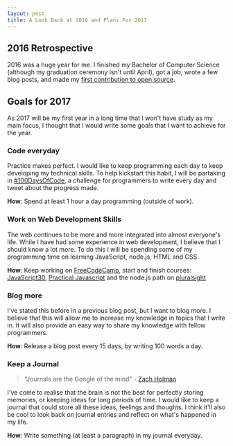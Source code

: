 ```yaml
---
layout: post
title: A Look Back at 2016 and Plans For 2017
---
```


## 2016 Retrospective
2016 was a huge year for me. I finished my Bachelor of Computer Science (although
my graduation ceremony isn't until April), got a job, wrote a few blog posts, and 
made my [first contribution to open source](https://github.com/EasyBatch/easybatch-framework/pull/258). 

## Goals for 2017
As 2017 will be my first year in a long time that I won't have study as my main
focus, I thought that I would write some goals that I want to achieve for the
year. 

### Code everyday
Practice makes perfect. I would like to keep programming each day to keep
developing my technical skills. To help kickstart this habit, I will be
partaking in
[#100DaysOfCode](https://medium.freecodecamp.com/start-2017-with-the-100daysofcode-improved-and-updated-18ce604b237b), a challenge for programmers to write every day and tweet about the progress made.


**How**: Spend at least 1 hour a day programming (outside of work). 

### Work on Web Development Skills
The web continues to be more and more integrated into almost everyone's life. While 
I have had some experience in web development, I believe that I should know a lot more. To 
do this I will be spending some of my programming time on learning 
JavaScript, node.js, HTML and CSS.

**How**: Keep working on [FreeCodeCamp](https://www.freecodecamp.com), start and finish courses:
[JavaScript30](https://javascript30.com/), [Practical
Javascript](https://watchandcode.com/p/practical-javascript) and the node.js
path on [pluralsight](https*://app.pluralsight.com/paths/skills/node-js)

### Blog more

I've stated this before in a previous blog post, but I want to blog more. I
believe that this will allow me to increase my knowledge in topics that I write
in. It will also provide an easy way to share my knowledge with fellow
programmers. 

**How**: Release a blog post every 15 days, by writing 100 words a day. 

### Keep a Journal

> "Journals are the Google of the mind" - [Zach Holman](https://zachholman.com/posts/keeping-a-journal/)

I've come to realise that the brain is not the best for perfectly storing memories, or
keeping ideas for long periods of time. I would like to keep a journal that
could store all these ideas, feelings and thoughts. I think it'll also be cool
to look back on journal entries and reflect on what's happened in my life.

**How**: Write something (at least a paragraph) in my journal everyday.
